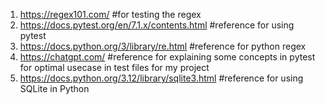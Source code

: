 1. https://regex101.com/ #for testing the regex
2. https://docs.pytest.org/en/7.1.x/contents.html #reference for using pytest
3. https://docs.python.org/3/library/re.html #reference for python regex
4. https://chatgpt.com/ #reference for explaining some concepts in pytest for optimal usecase in test files for my project
4. https://docs.python.org/3.12/library/sqlite3.html #reference for using SQLite in Python